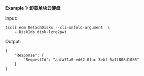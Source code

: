 **Example 1: 卸载单块云硬盘**



Input: 

```
tccli ecm DetachDisks --cli-unfold-argument  \
    --DiskIds disk-lzrg2pwi
```

Output: 
```
{
    "Response": {
        "RequestId": "aafa71a0-ed62-0fac-3ebf-5a1f808d1085"
    }
}
```

